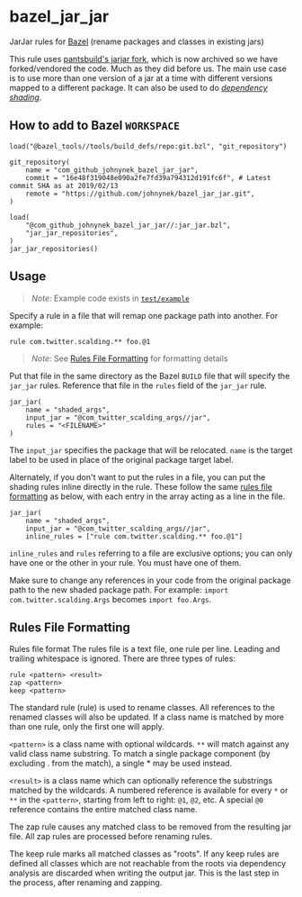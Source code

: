 # bazel_jar_jar

JarJar rules for [Bazel](https://bazel.build/) (rename packages and classes in existing jars)

This rule uses [pantsbuild's jarjar fork](https://github.com/pantsbuild/jarjar), which is now archived so we have forked/vendored the code. Much as they did before us.
The main use case is to use more than one version of a jar at a time with different versions mapped to a different package. It can also be used to do [*dependency shading*](https://softwareengineering.stackexchange.com/questions/297276/what-is-a-shaded-java-dependency).


## How to add to Bazel `WORKSPACE`

```
load("@bazel_tools//tools/build_defs/repo:git.bzl", "git_repository")

git_repository(
    name = "com_github_johnynek_bazel_jar_jar",
    commit = "16e48f319048e090a2fe7fd39a794312d191fc6f", # Latest commit SHA as at 2019/02/13
    remote = "https://github.com/johnynek/bazel_jar_jar.git",
)

load(
    "@com_github_johnynek_bazel_jar_jar//:jar_jar.bzl",
    "jar_jar_repositories",
)
jar_jar_repositories()
```


## Usage

> _Note_: Example code exists in [`test/example`](/test/example)

Specify a rule in a file that will remap one package path into another. For example:

```
rule com.twitter.scalding.** foo.@1
```

> _Note_: See [Rules File Formatting](#rules-file-formatting) for formatting details

Put that file in the same directory as the Bazel `BUILD` file that will specify the `jar_jar` rules. Reference that file in the `rules` field of the `jar_jar` rule.

```
jar_jar(
    name = "shaded_args",
    input_jar = "@com_twitter_scalding_args//jar",
    rules = "<FILENAME>"
)
```

The `input_jar` specifies the package that will be relocated. `name` is the target label to be used in place of the original package target label.

Alternately, if you don't want to put the rules in a file, you can put the shading rules inline directly in the rule.  These follow the same
[rules file formatting](#rules-file-formatting) as below, with each entry in the array acting as a line in the file.
```
jar_jar(
    name = "shaded_args",
    input_jar = "@com_twitter_scalding_args//jar",
    inline_rules = ["rule com.twitter.scalding.** foo.@1"]
```
`inline_rules` and `rules` referring to a file are exclusive options; you can only have one or the other in your rule.  You must have one of them.

Make sure to change any references in your code from the original package path to the new shaded package path. For example: `import com.twitter.scalding.Args` becomes `import foo.Args`.

## Rules File Formatting

Rules file format
The rules file is a text file, one rule per line. Leading and trailing whitespace is ignored. There are three types of rules:

```
rule <pattern> <result>
zap <pattern>
keep <pattern>
```

The standard rule (rule) is used to rename classes. All references to the renamed classes will also be updated. If a class name is matched by more than one rule, only the first one will apply.

`<pattern>` is a class name with optional wildcards. `**` will match against any valid class name substring. To match a single package component (by excluding . from the match), a single * may be used instead.

`<result>` is a class name which can optionally reference the substrings matched by the wildcards. A numbered reference is available for every `*` or `**` in the `<pattern>`, starting from left to right: `@1`, `@2`, etc. A special `@0` reference contains the entire matched class name.

The zap rule causes any matched class to be removed from the resulting jar file. All zap rules are processed before renaming rules.

The keep rule marks all matched classes as "roots". If any keep rules are defined all classes which are not reachable from the roots via dependency analysis are discarded when writing the output jar. This is the last step in the process, after renaming and zapping.
